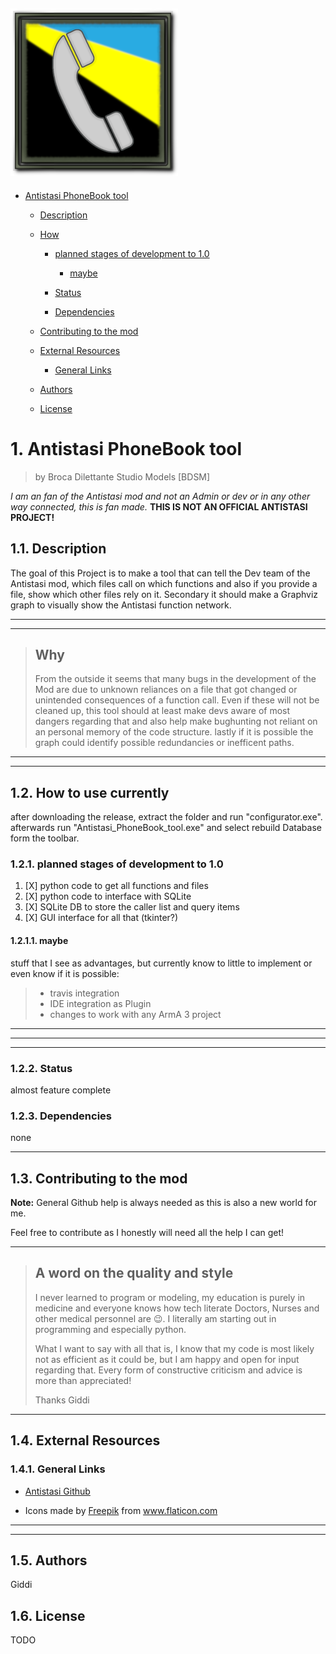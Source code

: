 ![Antistasi Phone Book Logo](/ressources/misc/Antistasi_PhoneBook256.png)
---

- [Antistasi PhoneBook tool](#antistasi-phonebook-tool)
  - [Description](#description)

  - [How](#how)
    - [planned stages of development to 1.0](#planned-stages-of-development-to-10)
      - [maybe](#maybe)

    - [Status](#status)
    - [Dependencies](#dependencies)
  - [Contributing to the mod](#contributing-to-the-mod)
  - [External Resources](#external-resources)
    - [General Links](#general-links)

  - [Authors](#authors)
  - [License](#license)

# 1. Antistasi PhoneBook tool

> by Broca Dilettante Studio Models [BDSM]

*I am an fan of the Antistasi mod and not an Admin or dev or in any other way connected, this is fan made.* **THIS IS NOT AN OFFICIAL ANTISTASI PROJECT!**

## 1.1. Description

The goal of this Project is to make a tool that can tell the Dev team of the Antistasi mod, which files call on which functions and also if you provide a file, show which other files rely on it.
Secondary it should make a Graphviz graph to visually show the Antistasi function network.

***
---

> ## Why
>
> From the outside it seems that many bugs in the development of the Mod are due to unknown reliances on a file that got changed or unintended consequences of a function call.
> Even if these will not be cleaned up, this tool should at least make devs aware of most dangers regarding that and also help make bughunting not reliant on an personal memory of the code structure.
> lastly if it is possible the graph could identify possible redundancies or inefficent paths.
>

***
---

## 1.2. How to use currently

after downloading the release, extract the folder and run "configurator.exe". afterwards run "Antistasi_PhoneBook_tool.exe" and select rebuild Database form the toolbar.

### 1.2.1. planned stages of development to 1.0

1. [X] python code to get all functions and files
2. [X] python code to interface with SQLite
3. [X] SQLite DB to store the caller list and query items
4. [X] GUI interface for all that (tkinter?)

#### 1.2.1.1. maybe

stuff that I see as advantages, but currently know to little to implement or even know if it is possible:
>
> * travis integration
> * IDE integration as Plugin
> * changes to work with any ArmA 3 project

***

***
---

### 1.2.2. Status

almost feature complete

### 1.2.3. Dependencies

none

***

## 1.3. Contributing to the mod

**Note:** General Github help is always needed as this is also a new world for me.

Feel free to contribute as I honestly will need all the help I can get!

***

> ## A word on the quality and style
>
> I never learned to program or modeling, my education is purely in medicine and everyone knows how tech literate Doctors, Nurses and other medical personnel are :wink:.
> I literally am starting out in programming and especially python.
>
> What I want to say with all that is, I know that my code is most likely not as efficient as it could be, but I am happy and open for input regarding that.
> Every form of constructive criticism and advice is more than appreciated!
>
> Thanks
> Giddi

***

## 1.4. External Resources

### 1.4.1. General Links

- [Antistasi Github](https://github.com/official-antistasi-community/A3-Antistasi)

- Icons made by <a href="https://www.flaticon.com/authors/freepik" title="Freepik">Freepik</a> from <a href="https://www.flaticon.com/" title="Flaticon"> www.flaticon.com</a>

***
---

## 1.5. Authors

Giddi

## 1.6. License

TODO
